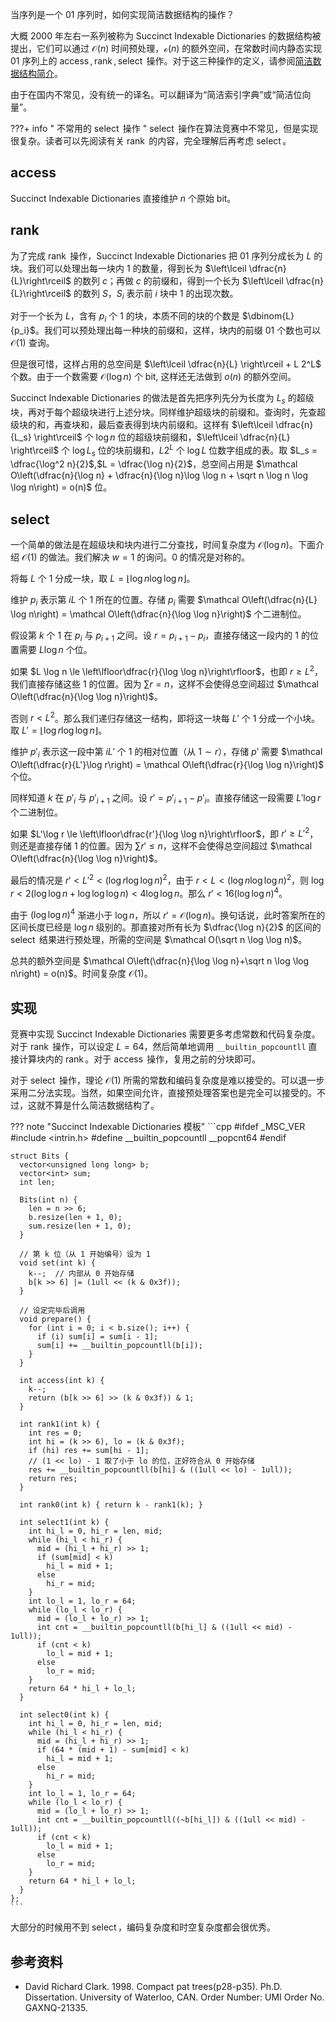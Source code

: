 当序列是一个 01 序列时，如何实现简洁数据结构的操作？

大概 2000 年左右一系列被称为 Succinct Indexable Dictionaries 的数据结构被提出，它们可以通过 $\mathcal O(n)$ 时间预处理，$\mathcal o(n)$ 的额外空间，在常数时间内静态实现 01 序列上的 $\operatorname{access},\operatorname{rank},\operatorname{select}$ 操作。对于这三种操作的定义，请参阅[简洁数据结构简介](./succinct-data-structure.md)。

由于在国内不常见，没有统一的译名。可以翻译为“简洁索引字典”或“简洁位向量”。

???+ info " 不常用的 $\operatorname{select}$ 操作 "
    $\operatorname{select}$ 操作在算法竞赛中不常见，但是实现很复杂。读者可以先阅读有关 $\operatorname{rank}$ 的内容，完全理解后再考虑 $\operatorname{select}$。

## $\operatorname{access}$

Succinct Indexable Dictionaries 直接维护 $n$ 个原始 bit。

## $\operatorname{rank}$

为了完成 $\operatorname{rank}$ 操作，Succinct Indexable Dictionaries 把 01 序列分成长为 $L$ 的块。我们可以处理出每一块内 1 的数量，得到长为 $\left\lceil \dfrac{n}{L}\right\rceil$ 的数列 $c$；再做 $c$ 的前缀和，得到一个长为 $\left\lceil \dfrac{n}{L}\right\rceil$ 的数列 $S$，$S_i$ 表示前 $i$ 块中 1 的出现次数。

对于一个长为 $L$，含有 $p_i$ 个 1 的块，本质不同的块的个数是 $\dbinom{L}{p_i}$。我们可以预处理出每一种块的前缀和，这样，块内的前缀 01 个数也可以 $\mathcal O(1)$ 查询。

但是很可惜，这样占用的总空间是 $\left\lceil \dfrac{n}{L} \right\rceil + L 2^L$ 个数。由于一个数需要 $\mathcal O(\log n)$ 个 bit, 这样还无法做到 $o(n)$ 的额外空间。

Succinct Indexable Dictionaries 的做法是首先把序列先分为长度为 $L_s$ 的超级块，再对于每个超级块进行上述分块。同样维护超级块的前缀和。查询时，先查超级块的和，再查块和，最后查表得到块内前缀和。这样有 $\left\lceil \dfrac{n}{L_s} \right\rceil$ 个 $\log n$ 位的超级块前缀和，$\left\lceil \dfrac{n}{L} \right\rceil$ 个 $\log L_s$ 位的块前缀和，$L 2^L$ 个 $\log L$ 位数字组成的表。取 $L_s = \dfrac{\log^2 n}{2}$,$L = \dfrac{\log n}{2}$，总空间占用是 $\mathcal O\left(\dfrac{n}{\log n} + \dfrac{n}{\log n}\log \log n +  \sqrt n \log n \log \log n\right) = o(n)$ 位。

## $\operatorname{select}$

一个简单的做法是在超级块和块内进行二分查找，时间复杂度为 $\mathcal O(\log n)$。下面介绍 $\mathcal O(1)$ 的做法。我们解决 $w=1$ 的询问。0 的情况是对称的。

将每 $L$ 个 1 分成一块，取 $L = \left\lfloor \log n\log\log n\right\rfloor$。

维护 $p_i$ 表示第 $iL$ 个 1 所在的位置。存储 $p_i$ 需要 $\mathcal O\left(\dfrac{n}{L} \log n\right) = \mathcal O\left(\dfrac{n}{\log \log n}\right)$ 个二进制位。

假设第 $k$ 个 1 在 $p_i$ 与 $p_{i+1}$ 之间。设 $r = p_{i+1} - p_i$，直接存储这一段内的 1 的位置需要 $L\log n$ 个位。

如果 $L \log n \le \left\lfloor\dfrac{r}{\log \log n}\right\rfloor$，也即 $r \ge L^2$，我们直接存储这些 1 的位置。因为 $\sum r = n$，这样不会使得总空间超过 $\mathcal O\left(\dfrac{n}{\log \log n}\right)$。

否则 $r < L^2$。那么我们递归存储这一结构，即将这一块每 $L'$ 个 1 分成一个小块。取 $L' = \left\lfloor\log r \log \log n\right\rfloor$。

维护 $p'_i$ 表示这一段中第 $iL'$ 个 1 的相对位置（从 $1 \sim r$），存储 $p'$ 需要 $\mathcal O\left(\dfrac{r}{L'}\log r\right) = \mathcal O\left(\dfrac{r}{\log \log n}\right)$ 个位。

同样知道 $k$ 在 $p'_i$ 与 $p'_{i+1}$ 之间。设 $r' = p'_{i+1} - p'_i$。直接存储这一段需要 $L'\log r$ 个二进制位。

如果 $L'\log r \le \left\lfloor\dfrac{r'}{\log \log n}\right\rfloor$，即 $r' \ge L'^2$，则还是直接存储 1 的位置。因为 $\sum r' \le n$，这样不会使得总空间超过 $\mathcal O\left(\dfrac{n}{\log \log n}\right)$。

最后的情况是 $r' < L'^2 < (\log r \log \log n)^2$，由于 $r < L < (\log n \log \log n)^2$，则 $\log r < 2(\log \log n + \log \log \log n) < 4 \log \log n$。那么 $r' < 16 (\log \log n)^4$。

由于 $(\log \log n)^4$ 渐进小于 $\log n$，所以 $r' = \mathcal O(\log n)$。换句话说，此时答案所在的区间长度已经是 $\log n$ 级别的。那直接对所有长为 $\dfrac{\log n}{2}$ 的区间的 $\operatorname{select}$ 结果进行预处理，所需的空间是 $\mathcal O(\sqrt n \log \log n)$。

总共的额外空间是 $\mathcal O\left(\dfrac{n}{\log \log n}+\sqrt n \log \log n\right) = o(n)$。时间复杂度 $\mathcal O(1)$。

## 实现

竞赛中实现 Succinct Indexable Dictionaries 需要更多考虑常数和代码复杂度。对于 $\operatorname{rank}$ 操作，可以设定 $L = 64$，然后简单地调用 `__builtin_popcountll` 直接计算块内的 $\operatorname{rank}$。对于 $\operatorname{access}$ 操作，复用之前的分块即可。

对于 $\operatorname{select}$ 操作，理论 $\mathcal O(1)$ 所需的常数和编码复杂度是难以接受的。可以退一步采用二分法实现。当然，如果空间允许，直接预处理答案也是完全可以接受的。不过，这就不算是什么简洁数据结构了。

??? note "Succinct Indexable Dictionaries 模板"
    ```cpp
    #ifdef _MSC_VER
    #include <intrin.h>
    #define __builtin_popcountll __popcnt64
    #endif
    
    struct Bits {
      vector<unsigned long long> b;
      vector<int> sum;
      int len;
    
      Bits(int n) {
        len = n >> 6;
        b.resize(len + 1, 0);
        sum.resize(len + 1, 0);
      }
    
      // 第 k 位（从 1 开始编号）设为 1
      void set(int k) {
        k--;  // 内部从 0 开始存储
        b[k >> 6] |= (1ull << (k & 0x3f));
      }
    
      // 设定完毕后调用
      void prepare() {
        for (int i = 0; i < b.size(); i++) {
          if (i) sum[i] = sum[i - 1];
          sum[i] += __builtin_popcountll(b[i]);
        }
      }
    
      int access(int k) {
        k--;
        return (b[k >> 6] >> (k & 0x3f)) & 1;
      }
    
      int rank1(int k) {
        int res = 0;
        int hi = (k >> 6), lo = (k & 0x3f);
        if (hi) res += sum[hi - 1];
        // (1 << lo) - 1 取了小于 lo 的位，正好符合从 0 开始存储
        res += __builtin_popcountll(b[hi] & ((1ull << lo) - 1ull));
        return res;
      }
    
      int rank0(int k) { return k - rank1(k); }
    
      int select1(int k) {
        int hi_l = 0, hi_r = len, mid;
        while (hi_l < hi_r) {
          mid = (hi_l + hi_r) >> 1;
          if (sum[mid] < k)
            hi_l = mid + 1;
          else
            hi_r = mid;
        }
        int lo_l = 1, lo_r = 64;
        while (lo_l < lo_r) {
          mid = (lo_l + lo_r) >> 1;
          int cnt = __builtin_popcountll(b[hi_l] & ((1ull << mid) - 1ull));
          if (cnt < k)
            lo_l = mid + 1;
          else
            lo_r = mid;
        }
        return 64 * hi_l + lo_l;
      }
    
      int select0(int k) {
        int hi_l = 0, hi_r = len, mid;
        while (hi_l < hi_r) {
          mid = (hi_l + hi_r) >> 1;
          if (64 * (mid + 1) - sum[mid] < k)
            hi_l = mid + 1;
          else
            hi_r = mid;
        }
        int lo_l = 1, lo_r = 64;
        while (lo_l < lo_r) {
          mid = (lo_l + lo_r) >> 1;
          int cnt = __builtin_popcountll((~b[hi_l]) & ((1ull << mid) - 1ull));
          if (cnt < k)
            lo_l = mid + 1;
          else
            lo_r = mid;
        }
        return 64 * hi_l + lo_l;
      }
    };
    ```

大部分的时候用不到 $\operatorname{select}$，编码复杂度和时空复杂度都会很优秀。

## 参考资料

-   David Richard Clark. 1998. Compact pat trees(p28-p35). Ph.D. Dissertation. University of Waterloo, CAN. Order Number: UMI Order No. GAXNQ-21335.